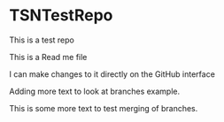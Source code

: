 # TSNTestRepo
This is a test repo

This is a Read me file

I can make changes to it directly on the GitHub interface

Adding more text to look at branches example.

This is some more text to test merging of branches.
